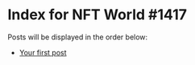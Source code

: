 # Index for NFT World #1417
Posts will be displayed in the order below:

- [Your first post](./001-first.md)

